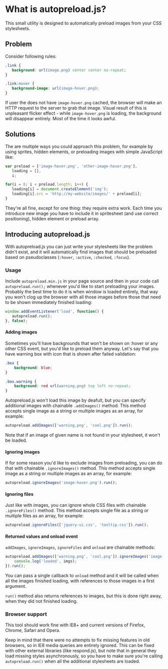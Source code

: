 # What is autopreload.js?

This small utility is designed to automatically preload images from your CSS stylesheets.


## Problem

Consider following rules:

 ```css
.link {
	background: url(image.png) center center no-repeat;
}

.link:hover {
	background-image: url(image-hover.png);
}
 ```

If user the does not have `image-hover.png` cached, the browser will make an HTTP request to the server to grab that image. Visual result of this is unpleasant flicker effect - while `image-hover.png` is loading, the background will disappear entirely. Most of the time it looks awful.


## Solutions

The are multiple ways you could approach this problem, for example by using sprites, hidden elements, or preloading images with simple JavaScript like:

 ```javascript
var	preload = ['image-hover.png', 'other-image-hover.png'],
	loading = [],
	i;

for(i = 0; i < preload.length; i++) {
	loading[i] = document.createElement('img');
	loading[i].src = 'http://my-website/images/' + preload[i];
}
 ```

They're all fine, except for one thing: they require extra work. Each time you introduce new image you have to include it in spritesheet (and use correct positioning), hidden element or preload array.


## Introducing autopreload.js

With autopreload.js you can just write your stylesheets like the problem didn't exist, and it will automatically find images that should be preloaded based on pseudoclasses (`:hover`, `:active`, `:checked`, `:focus`).


### Usage

Include `autopreload.min.js` in your page source and then in your code call `autopreload.run();` whenever you'd like to start preloading your images. Probably the best time to do it is when window is loaded entirely, that way you won't clog up the browser with all those images before those that need to be shown immediately finished loading:

 ```javascript
window.addEventListener('load', function() {
	autopreload.run();
}, false);
 ```

 
#### Adding images

Sometimes you'll have backgrounds that won't be shown on :hover or any other CSS event, but you'd like to preload them anyway. Let's say that you have warning box with icon that is shown after failed validation:

```css
.box {
	background: blue;
}

.box.warning {
	background: red url(warning.png) top left no-repeat;
}
 ```
Autopreload.js won't load this image by deafult, but you can specify additional images with chainable `.addImages()` method. This method accepts single image as a string or multiple images as an array, for example:

 ```javascript
 autopreload.addImages(['warning.png', 'cool.png']).run();
 ```

Note that if an image of given name is not found in your stylesheet, it won't be loaded.


#### Ignoring images

If for some reason you'd like to exclude images from preloading, you can do that with chainable `.ignoreImages()` method. This method accepts single image as a string or multiple images as an array, for example:

 ```javascript
autopreload.ignoreImages('image-hover.png').run();
 ```


#### Ignoring files

Just like with images, you can ignore whole CSS files with chainable `.ignoreFiles()` method. This method accepts single file as a string or multiple files as an array, for example:

 ```javascript
autopreload.ignoreFiles(['jquery-ui.css', 'tooltip.css']).run();
 ```


#### Returned values and onload event

`addImages`, `ignoreImages`, `ignoreFiles` and `onload` are chainable methods:

 ```javascript
autopreload.addImages(['warning.png', 'cool.png']).ignoreImages('image-hover.png').ignoreFiles(['jquery-ui.css', 'tooltip.css']).onload(function(imgs) {
	 console.log('loaded', imgs); 
}).run();
 ```

You can pass a single callback to `onload` method and it will be called when all the images finished loading, with references to those images in a first argument.

`run()` method also returns references to images, but this is done right away, when they did not finished loading.


### Browser support

This tool should work fine with IE8+ and current versions of Firefox, Chrome, Safari and Opera.

Keep in mind that there were no attempts to fix missing features in old browsers, so in IE8 media queries are entirely ignored. This can be fixed with other external libraries (like respond.js), but note that in general they load missing styles asynchronously, so you have to make sure you're calling `autopreload.run()` when all the additional stylesheets are loaded.
